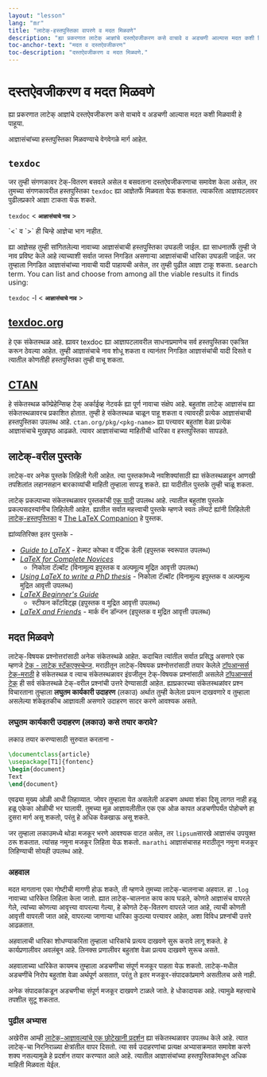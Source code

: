 ```yaml
---
layout: "lesson"
lang: "mr"
title: "लाटेक्-हस्तपुस्तिका वापरणे व मदत मिळवणे"
description: "ह्या प्रकरणात लाटेक् आज्ञांचे दस्तऐवजीकरण कसे वाचावे व अडचणी आल्यास मदत कशी मिळवावी हे पाहूया."
toc-anchor-text: "मदत व दस्तऐवजीकरण"
toc-description: "दस्तऐवजीकरण व मदत मिळवणे."
---
```


# दस्तऐवजीकरण व मदत मिळवणे

<span class="summary">
ह्या प्रकरणात लाटेक् आज्ञांचे दस्तऐवजीकरण कसे वाचावे व अडचणी आल्यास मदत कशी मिळवावी हे
पाहूया.
</span>

आज्ञासंचांच्या हस्तपुस्तिका मिळवण्याचे वेगवेगळे मार्ग आहेत.

## `texdoc`

जर तुम्ही संगणकावर टेक्-वितरण बसवले असेल व बसवताना दस्तऐवजीकरणाचा समावेश केला असेल, तर
तुमच्या संगणकावरील हस्तपुस्तिका `texdoc` ह्या आज्ञेतर्फे मिळवता येऊ शकतात. त्याकरिता
आज्ञापटलावर पुढीलप्रकारे आज्ञा टाकता येऊ शकते.

`texdoc` < <small>**आज्ञासंचाचे नाव**</small> >

<p class="hint">
`<` व `>` ही चिन्हे आज्ञेचा भाग नाहीत.
</p>

ह्या आज्ञेसह तुम्ही सांगितलेल्या नावाच्या आज्ञासंचाची हस्तपुस्तिका उघडली जाईल. ह्या साधनातर्फे
तुम्ही जे नाव प्रविष्ट केले आहे त्याच्याशी सर्वात जास्त निगडित असणाऱ्या आज्ञासंचाची धारिका
उघडली जाईल. जर तुम्हाला निगडित आज्ञासंचांच्या नावाची यादी पाहायची असेल, तर तुम्ही पुढील
आज्ञा टाकू शकता.
search term. You can list and choose from among all the viable results it finds
using:

`texdoc` -l < <small>**आज्ञासंचाचे नाव**</small> >

## [texdoc.org](https://texdoc.org/)

हे एक संकेतस्थळ आहे. ह्यावर texdoc ह्या आज्ञापटलावरील साधनाप्रमाणेच सर्व हस्तपुस्तिका एकत्रित
करून ठेवल्या आहेत. तुम्ही आज्ञासंचाचे नाव शोधू शकता व त्यानंतर निगडित आज्ञासंचांची यादी दिसते व
त्यातील कोणतीही हस्तपुस्तिका तुम्ही वाचू शकता.

## [CTAN](https://www.ctan.org)

हे संकेतस्थळ कॉम्प्रेहेन्सिव्ह टेक् अर्काईव्ह नेटवर्क ह्या पूर्ण नावाचा संक्षेप आहे. बहुतांश लाटेक् आज्ञासंच
ह्या संकेतस्थळावरच प्रकाशित होतात. तुम्ही हे संकेतस्थळ चाळून पाहू शकता व त्यावरही प्रत्येक
आज्ञासंचाची हस्तपुस्तिका उपलब्ध आहे. `ctan.org/pkg/<pkg-name>` ह्या पत्त्यावर बहुतांश वेळा
प्रत्येक आज्ञासंचाचे मुखपृष्ठ आढळते. त्यावर आज्ञासंचाच्या माहितीची धारिका व हस्तपुस्तिका सापडते.

## लाटेक्-वरील पुस्तके

लाटेक्-वर अनेक पुस्तके लिहिली गेली आहेत. त्या पुस्तकांमध्येे नवशिक्यांसाठी ह्या संकेतस्थळाहून आणखी
तपशिलांत लहानसहान बारकाव्यांची माहिती तुम्हाला सापडू शकते. ह्या यादीतील पुस्तके तुम्ही चाळू
शकता.

लाटेक् प्रकल्पाच्या संकेतस्थळावर पुस्तकांची [एक
यादी](https://www.latex-project.org/help/books/) उपलब्ध आहे. त्यातील बहुतांश पुस्तके
प्रकल्पसदस्यांनीच लिहिलेली आहेत. ह्यातील सर्वात महत्त्वाची पुस्तके म्हणजे स्वतः लॅम्पर्ट ह्यांनी
लिहिलेली
[लाटेक्-हस्तपुस्तिका](https://www.informit.com/store/latex-a-document-preparation-system-9780201529838) 
व
[The LaTeX Companion](https://www.informit.com/store/latex-companion-9780201362992) हे
पुस्तक.

ह्यांव्यतिरिक्त इतर पुस्तके -

- [_Guide to
  LaTeX_](https://www.informit.com/store/guide-to-latex-9780132651714) - हेल्मट
  कोप्का व पॅट्रिक डेली (इपुस्तक स्वरूपात उपलब्ध)
- [_LaTeX for Complete Novices_](https://www.dickimaw-books.com/latex/novices/)
  - निकोला टॅल्बॉट (विनामूल्य इपुस्तक व अल्पमूल्य मुद्रित आवृत्ती उपलब्ध)
- [_Using LaTeX to write a PhD
  thesis_](https://www.dickimaw-books.com/latex/thesis/) - निकोला टॅल्बॉट (विनामूल्य
  इपुस्तक व अल्पमूल्य मुद्रित आवृत्ती उपलब्ध)
- [_LaTeX Beginner's
  Guide_](https://www.packtpub.com/gb/hardware-and-creative/latex-beginners-guide)
  - स्टीफन कॉटविट्झ (इपुस्तक व मुद्रित आवृत्ती उपलब्ध)
- [_LaTeX and Friends_](https://www.springer.com/gp/book/9783642238154) - मार्क
  वॅन डॉन्जन (इपुस्तक व मुद्रित आवृत्ती उपलब्ध)

## मदत मिळवणे

लाटेक्-विषयक प्रश्नोत्तरांसाठी अनेक संकेतस्थळे आहेत. कदाचित त्यांतील सर्वात प्रसिद्ध असणारे एक
म्हणजे [टेक् - लाटेक् स्टॅकएक्स्चेन्ज](https://tex.stackexchange.com). मराठीतून लाटेक्-विषयक
प्रश्नोत्तरांसाठी तयार केलेले [टॉपआन्सर्स टेक्-मराठी](https://topanswers.xyz/tex-mar-deva)
हे संकेतस्थळ व त्याच संकेतस्थळावर इंग्रजीतून टेक्-विषयक प्रश्नांसाठी असलेले [टॉपआन्सर्स
टेक्](https://topanswers.xyz/tex) ही सर्व संकेतस्थळे टेक्-वरील प्रश्नांची उत्तरे देण्यासाठी
आहेत. ह्याप्रकारच्या संकेतस्थळांवर प्रश्न विचारताना तुम्हाला **लघुतम कार्यकारी उदाहरण** (लकाउ)
अर्थात तुम्ही केलेला प्रयत्न दाखवणारे व तुम्हाला असलेल्या शंकेइतकीच आज्ञावली असणारे उदाहरण सादर
करणे आवश्यक असते.

### लघुतम कार्यकारी उदाहरण (लकाउ) कसे तयार करावे?

लकाउ तयार करण्यासाठी सुरुवात करताना -

```latex
\documentclass{article}
\usepackage[T1]{fontenc}
\begin{document}
Text
\end{document}
```

एवढ्या मुख्य ओळी आधी लिहाव्यात. जोवर तुम्हाला येत असलेली अडचण अथवा शंका दिसू लागत नाही हळू
हळू एकेका ओळीची भर घालावी. तुमच्या मूळ आज्ञावलीतील एक एक ओळ कापत अडचणीपर्यंत पोहोचणे हा
दुसरा मार्ग असू शकतो, परंतु हे अधिक वेळखाऊ असू शकते.

<p class="hint">
जर तुम्हाला लकाउमध्ये थोडा मजकूर भरणे आवश्यक वाटत असेल, तर <code>lipsum</code>सारखे
आज्ञासंच उपयुक्त ठरू शकतात. त्यांसह नमुना मजकूर लिहिता येऊ शकतो. <code>marathi</code>
आज्ञासंचासह मराठीतून नमुना मजकूर लिहिण्याची सोयही उपलब्ध आहे.
</p>

### अहवाल

मदत मागताना एका गोष्टीची मागणी होऊ शकते, ती म्हणजे तुमच्या लाटेक्-चालनाचा अहवाल. हा
`.log` नावाच्या धारिकेत लिहिला केला जातो. ह्यात लाटेक्-चालनात काय काय घडले, कोणते आज्ञासंच
वापरले गेले, त्यांच्या कोणत्या आवृत्त्या वापरल्या गेल्या, हे कोणते टेक्-वितरण वापरले जात आहे, त्याची
कोणती आवृत्ती वापरली जात आहे, वापरल्या जाणाऱ्या धारिका कुठल्या पत्त्यावर आहेत, अशा विविध
प्रश्नांची उत्तरे आढळतात.

<p class="hint">
अहवालाची धारिका शोधण्याकरिता तुम्हाला धारिकांचे प्रत्यय दाखवणे सुरू करावे लागू शकते. हे
कार्यप्रणालीवर अवलंबून आहे. लिनक्स प्रणालीवर बहुतांश वेळा प्रत्यय दाखवणे सुरूच असते.
</p>

अहवालाच्या धारिकेत कायमच तुम्हाला अडचणीचा संपूर्ण मजकूर पाहता येऊ शकतो. लाटेक्-मधील अडचणींचे
निरोप बहुतांश वेळा अर्थपूर्ण असतात, परंतु ते इतर मजकूर-संपादकांप्रमाणे असतीलच असे नाही.

<p class="hint">
अनेक संपादकांकडून अडचणीचा संपूर्ण मजकूर दाखवणे टाळले जाते. हे धोकादायक आहे. त्यामुळे महत्त्वाचे
तपशील सुटू शकतात.
</p>


### पुढील अभ्यास

अखेरीस आम्ही [लाटेक्-आज्ञावल्यांचे एक छोटेखानी प्रदर्शन](./extra-01) ह्या संकेतस्थळावर उपलब्ध केले
आहे. त्यात लाटेक्-चा निरनिराळ्या क्षेत्रांतील वापर दिसतो. त्या सर्व उदाहरणांचा प्रत्यक्ष
अभ्यासक्रमात समावेश करणे शक्य नसल्यामुळे हे प्रदर्शन तयार करण्यात आले आहे. त्यातील आज्ञासंचांच्या
हस्तपुस्तिकांमधून अधिक माहिती मिळवता येईल.
